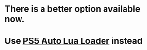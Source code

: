 # There is a better option available now.
# Use [PS5 Auto Lua Loader](https://github.com/itsPLK/ps5_lua_loader) instead




